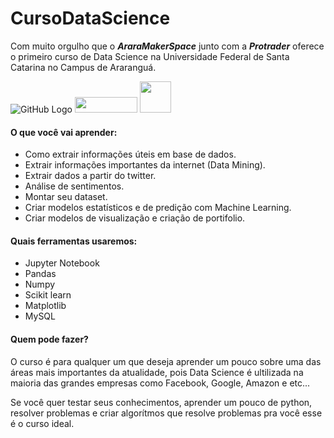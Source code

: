 # CursoDataScience
Com muito orgulho que o ***AraraMakerSpace*** junto com a ***Protrader*** oferece o primeiro curso de Data Science na Universidade Federal de Santa Catarina no Campus de Araranguá.


![GitHub Logo](https://www.analytixlabs.co.in/assets/images/course/Python2.jpg)
<img src="http://protraderbot.com/images/logo.png" width="100" height="25" />
<img src="https://scontent.ffln5-1.fna.fbcdn.net/v/t1.0-9/30707271_1235785526558355_8402345710594293760_n.png?_nc_cat=0&oh=622921b1aaf60fceb1328f389684e6f0&oe=5C0BFC0B" width="50" height="50" />


#### O que você vai aprender:
* Como extrair informações úteis em base de dados.
* Extrair informações importantes da internet (Data Mining).
* Extrair dados a partir do twitter.
* Análise de sentimentos.
* Montar seu dataset.
* Criar modelos estatísticos e de predição com Machine Learning.
* Criar modelos de visualização e criação de portifolio.

#### Quais ferramentas usaremos:
* Jupyter Notebook
* Pandas
* Numpy
* Scikit learn
* Matplotlib
* MySQL   

#### Quem pode fazer?
O curso é para qualquer um que deseja aprender um pouco sobre uma das áreas mais importantes da atualidade, pois Data Science é ultilizada na maioria das grandes  empresas como Facebook, Google, Amazon e etc...

Se você quer testar seus conhecimentos, aprender um pouco de python, resolver problemas e criar algorítmos que resolve problemas pra você esse é o curso ideal.
